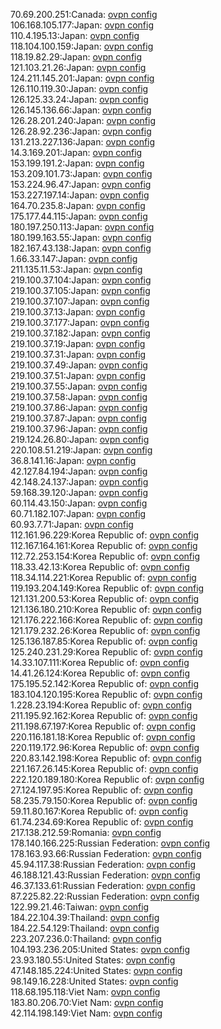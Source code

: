 70.69.200.251:Canada: [ovpn config](vpn/70_69_200_251.ovpn)  
106.168.105.177:Japan: [ovpn config](vpn/106_168_105_177.ovpn)  
110.4.195.13:Japan: [ovpn config](vpn/110_4_195_13.ovpn)  
118.104.100.159:Japan: [ovpn config](vpn/118_104_100_159.ovpn)  
118.19.82.29:Japan: [ovpn config](vpn/118_19_82_29.ovpn)  
121.103.21.26:Japan: [ovpn config](vpn/121_103_21_26.ovpn)  
124.211.145.201:Japan: [ovpn config](vpn/124_211_145_201.ovpn)  
126.110.119.30:Japan: [ovpn config](vpn/126_110_119_30.ovpn)  
126.125.33.24:Japan: [ovpn config](vpn/126_125_33_24.ovpn)  
126.145.136.66:Japan: [ovpn config](vpn/126_145_136_66.ovpn)  
126.28.201.240:Japan: [ovpn config](vpn/126_28_201_240.ovpn)  
126.28.92.236:Japan: [ovpn config](vpn/126_28_92_236.ovpn)  
131.213.227.136:Japan: [ovpn config](vpn/131_213_227_136.ovpn)  
14.3.169.201:Japan: [ovpn config](vpn/14_3_169_201.ovpn)  
153.199.191.2:Japan: [ovpn config](vpn/153_199_191_2.ovpn)  
153.209.101.73:Japan: [ovpn config](vpn/153_209_101_73.ovpn)  
153.224.96.47:Japan: [ovpn config](vpn/153_224_96_47.ovpn)  
153.227.197.14:Japan: [ovpn config](vpn/153_227_197_14.ovpn)  
164.70.235.8:Japan: [ovpn config](vpn/164_70_235_8.ovpn)  
175.177.44.115:Japan: [ovpn config](vpn/175_177_44_115.ovpn)  
180.197.250.113:Japan: [ovpn config](vpn/180_197_250_113.ovpn)  
180.199.163.55:Japan: [ovpn config](vpn/180_199_163_55.ovpn)  
182.167.43.138:Japan: [ovpn config](vpn/182_167_43_138.ovpn)  
1.66.33.147:Japan: [ovpn config](vpn/1_66_33_147.ovpn)  
211.135.11.53:Japan: [ovpn config](vpn/211_135_11_53.ovpn)  
219.100.37.104:Japan: [ovpn config](vpn/219_100_37_104.ovpn)  
219.100.37.105:Japan: [ovpn config](vpn/219_100_37_105.ovpn)  
219.100.37.107:Japan: [ovpn config](vpn/219_100_37_107.ovpn)  
219.100.37.13:Japan: [ovpn config](vpn/219_100_37_13.ovpn)  
219.100.37.177:Japan: [ovpn config](vpn/219_100_37_177.ovpn)  
219.100.37.182:Japan: [ovpn config](vpn/219_100_37_182.ovpn)  
219.100.37.19:Japan: [ovpn config](vpn/219_100_37_19.ovpn)  
219.100.37.31:Japan: [ovpn config](vpn/219_100_37_31.ovpn)  
219.100.37.49:Japan: [ovpn config](vpn/219_100_37_49.ovpn)  
219.100.37.51:Japan: [ovpn config](vpn/219_100_37_51.ovpn)  
219.100.37.55:Japan: [ovpn config](vpn/219_100_37_55.ovpn)  
219.100.37.58:Japan: [ovpn config](vpn/219_100_37_58.ovpn)  
219.100.37.86:Japan: [ovpn config](vpn/219_100_37_86.ovpn)  
219.100.37.87:Japan: [ovpn config](vpn/219_100_37_87.ovpn)  
219.100.37.96:Japan: [ovpn config](vpn/219_100_37_96.ovpn)  
219.124.26.80:Japan: [ovpn config](vpn/219_124_26_80.ovpn)  
220.108.51.219:Japan: [ovpn config](vpn/220_108_51_219.ovpn)  
36.8.141.16:Japan: [ovpn config](vpn/36_8_141_16.ovpn)  
42.127.84.194:Japan: [ovpn config](vpn/42_127_84_194.ovpn)  
42.148.24.137:Japan: [ovpn config](vpn/42_148_24_137.ovpn)  
59.168.39.120:Japan: [ovpn config](vpn/59_168_39_120.ovpn)  
60.114.43.150:Japan: [ovpn config](vpn/60_114_43_150.ovpn)  
60.71.182.107:Japan: [ovpn config](vpn/60_71_182_107.ovpn)  
60.93.7.71:Japan: [ovpn config](vpn/60_93_7_71.ovpn)  
112.161.96.229:Korea Republic of: [ovpn config](vpn/112_161_96_229.ovpn)  
112.167.164.161:Korea Republic of: [ovpn config](vpn/112_167_164_161.ovpn)  
112.72.253.154:Korea Republic of: [ovpn config](vpn/112_72_253_154.ovpn)  
118.33.42.13:Korea Republic of: [ovpn config](vpn/118_33_42_13.ovpn)  
118.34.114.221:Korea Republic of: [ovpn config](vpn/118_34_114_221.ovpn)  
119.193.204.149:Korea Republic of: [ovpn config](vpn/119_193_204_149.ovpn)  
121.131.200.53:Korea Republic of: [ovpn config](vpn/121_131_200_53.ovpn)  
121.136.180.210:Korea Republic of: [ovpn config](vpn/121_136_180_210.ovpn)  
121.176.222.166:Korea Republic of: [ovpn config](vpn/121_176_222_166.ovpn)  
121.179.232.26:Korea Republic of: [ovpn config](vpn/121_179_232_26.ovpn)  
125.136.187.85:Korea Republic of: [ovpn config](vpn/125_136_187_85.ovpn)  
125.240.231.29:Korea Republic of: [ovpn config](vpn/125_240_231_29.ovpn)  
14.33.107.111:Korea Republic of: [ovpn config](vpn/14_33_107_111.ovpn)  
14.41.26.124:Korea Republic of: [ovpn config](vpn/14_41_26_124.ovpn)  
175.195.52.142:Korea Republic of: [ovpn config](vpn/175_195_52_142.ovpn)  
183.104.120.195:Korea Republic of: [ovpn config](vpn/183_104_120_195.ovpn)  
1.228.23.194:Korea Republic of: [ovpn config](vpn/1_228_23_194.ovpn)  
211.195.92.162:Korea Republic of: [ovpn config](vpn/211_195_92_162.ovpn)  
211.198.67.197:Korea Republic of: [ovpn config](vpn/211_198_67_197.ovpn)  
220.116.181.18:Korea Republic of: [ovpn config](vpn/220_116_181_18.ovpn)  
220.119.172.96:Korea Republic of: [ovpn config](vpn/220_119_172_96.ovpn)  
220.83.142.198:Korea Republic of: [ovpn config](vpn/220_83_142_198.ovpn)  
221.167.26.145:Korea Republic of: [ovpn config](vpn/221_167_26_145.ovpn)  
222.120.189.180:Korea Republic of: [ovpn config](vpn/222_120_189_180.ovpn)  
27.124.197.95:Korea Republic of: [ovpn config](vpn/27_124_197_95.ovpn)  
58.235.79.150:Korea Republic of: [ovpn config](vpn/58_235_79_150.ovpn)  
59.11.80.167:Korea Republic of: [ovpn config](vpn/59_11_80_167.ovpn)  
61.74.234.69:Korea Republic of: [ovpn config](vpn/61_74_234_69.ovpn)  
217.138.212.59:Romania: [ovpn config](vpn/217_138_212_59.ovpn)  
178.140.166.225:Russian Federation: [ovpn config](vpn/178_140_166_225.ovpn)  
178.163.93.66:Russian Federation: [ovpn config](vpn/178_163_93_66.ovpn)  
45.94.117.38:Russian Federation: [ovpn config](vpn/45_94_117_38.ovpn)  
46.188.121.43:Russian Federation: [ovpn config](vpn/46_188_121_43.ovpn)  
46.37.133.61:Russian Federation: [ovpn config](vpn/46_37_133_61.ovpn)  
87.225.82.22:Russian Federation: [ovpn config](vpn/87_225_82_22.ovpn)  
122.99.21.46:Taiwan: [ovpn config](vpn/122_99_21_46.ovpn)  
184.22.104.39:Thailand: [ovpn config](vpn/184_22_104_39.ovpn)  
184.22.54.129:Thailand: [ovpn config](vpn/184_22_54_129.ovpn)  
223.207.236.0:Thailand: [ovpn config](vpn/223_207_236_0.ovpn)  
104.193.236.205:United States: [ovpn config](vpn/104_193_236_205.ovpn)  
23.93.180.55:United States: [ovpn config](vpn/23_93_180_55.ovpn)  
47.148.185.224:United States: [ovpn config](vpn/47_148_185_224.ovpn)  
98.149.16.228:United States: [ovpn config](vpn/98_149_16_228.ovpn)  
118.68.195.118:Viet Nam: [ovpn config](vpn/118_68_195_118.ovpn)  
183.80.206.70:Viet Nam: [ovpn config](vpn/183_80_206_70.ovpn)  
42.114.198.149:Viet Nam: [ovpn config](vpn/42_114_198_149.ovpn)  

